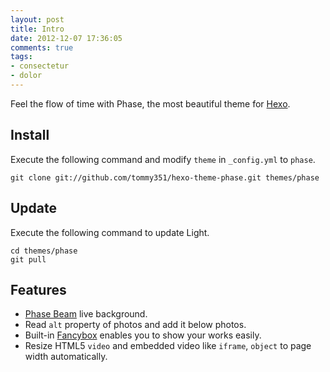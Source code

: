 ```yaml
---
layout: post
title: Intro
date: 2012-12-07 17:36:05
comments: true
tags:
- consectetur
- dolor
---
```


Feel the flow of time with Phase, the most beautiful theme for [Hexo].

## Install

Execute the following command and modify `theme` in `_config.yml` to `phase`.

```
git clone git://github.com/tommy351/hexo-theme-phase.git themes/phase
```

## Update

Execute the following command to update Light.

```
cd themes/phase
git pull
```

## Features

- [Phase Beam](https://www.youtube.com/watch?v=NhCXnWeXDT0) live background.
- Read `alt` property of photos and add it below photos.
- Built-in [Fancybox](http://fancyapps.com/fancybox/) enables you to show your works easily.
- Resize HTML5 `video` and embedded video like `iframe`, `object` to page width automatically.

[Hexo]: http://zespia.tw/hexo